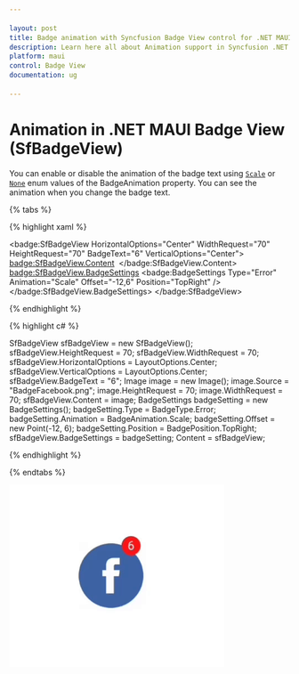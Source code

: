 ```yaml
---

layout: post
title: Badge animation with Syncfusion Badge View control for .NET MAUI
description: Learn here all about Animation support in Syncfusion .NET MAUI Badge View (SfBadgeView) control and more.
platform: maui
control: Badge View
documentation: ug

---
```


# Animation in .NET MAUI Badge View (SfBadgeView)

You can enable or disable the animation of the badge text using [`Scale`](https://help.syncfusion.com/cr/maui/Syncfusion.Maui.Core.BadgeAnimation.html#Syncfusion_Maui_Core_BadgeAnimation_Scale) or [`None`](https://help.syncfusion.com/cr/maui/Syncfusion.Maui.Core.BadgeAnimation.html#Syncfusion_Maui_Core_BadgeAnimation_None) enum values of the BadgeAnimation property. You can see the animation when you change the badge text.

{% tabs %}

{% highlight xaml %}

 <badge:SfBadgeView HorizontalOptions="Center"  WidthRequest="70" HeightRequest="70" BadgeText="6" 
                               VerticalOptions="Center">
        <badge:SfBadgeView.Content>
            <Image Source="BadgeFacebook.png" HeightRequest="70" WidthRequest="70"  />
        </badge:SfBadgeView.Content>
        <badge:SfBadgeView.BadgeSettings>
            <badge:BadgeSettings Type="Error" Animation="Scale" Offset="-12,6" Position="TopRight" />
        </badge:SfBadgeView.BadgeSettings>
</badge:SfBadgeView>

{% endhighlight %}

{% highlight c# %}

SfBadgeView sfBadgeView = new SfBadgeView();
sfBadgeView.HeightRequest = 70;
sfBadgeView.WidthRequest = 70;
sfBadgeView.HorizontalOptions = LayoutOptions.Center;
sfBadgeView.VerticalOptions = LayoutOptions.Center;
sfBadgeView.BadgeText = "6";
Image image = new Image();
image.Source = "BadgeFacebook.png";
image.HeightRequest = 70;
image.WidthRequest = 70;
sfBadgeView.Content = image;
BadgeSettings badgeSetting = new BadgeSettings();
badgeSetting.Type = BadgeType.Error;
badgeSetting.Animation = BadgeAnimation.Scale;
badgeSetting.Offset = new Point(-12, 6);
badgeSetting.Position = BadgePosition.TopRight;
sfBadgeView.BadgeSettings = badgeSetting;
Content = sfBadgeView;
    
{% endhighlight %}

{% endtabs %}

![.NET Maui Badge View Font Customization](animation_images/maui-badge-view-animation.gif)
